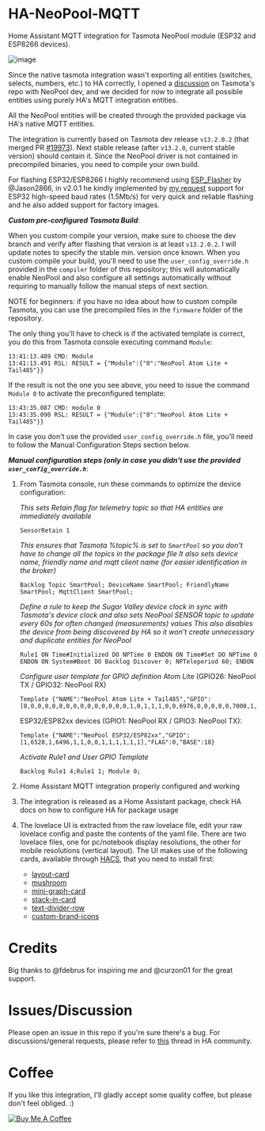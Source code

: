 # HA-NeoPool-MQTT
Home Assistant MQTT integration for Tasmota NeoPool module (ESP32 and ESP8266 devices).

![image](https://github.com/alexdelprete/HA-NeoPool-MQTT/assets/7027842/e20e21c4-02b5-4e24-8453-d991c2f03f52)

Since the native tasmota integration wasn't exporting all entities (switches, selects, numbers, etc.) to HA correctly, I opened a [discussion](https://github.com/arendst/Tasmota/discussions/19811) on Tasmota's repo with NeoPool dev, and we decided for now to integrate all possible entities using purely HA's MQTT integration entities.

All the NeoPool entities will be created through the provided package via HA's native MQTT entities.

The integration is currently based on Tasmota dev release `v13.2.0.2` (that merged PR [#19973](https://github.com/arendst/Tasmota/pull/19973)). Next stable release (after `v13.2.0`, current stable version) should contain it.
Since the NeoPool driver is not contained in precompiled binaries, you need to compile your own build.

For flashing ESP32/ESP8266 I highly recommend using [ESP_Flasher](https://github.com/Jason2866/ESP_Flasher) by @Jason2866, in v2.0.1 he kindly implemented by [my request](https://github.com/Jason2866/ESP_Flasher/issues/29) support for ESP32 high-speed baud rates (1.5Mb/s) for very quick and reliable flashing and he also added support for factory images.

_**Custom pre-configured Tasmota Build**_:

When you custom compile your version, make sure to choose the dev branch and verify after flashing that version is at least `v13.2.0.2`. I will update notes to specify the stable min. version once known. When you custom compile your build, you'll need to use the `user_config_override.h` provided in the `compiler` folder of this repository; this will automatically enable NeoPool and also configure all settings automatically without requiring to manually follow the manual steps of next section.

NOTE for beginners: if you have no idea about how to custom compile Tasmota, you can use the precompiled files in the `firmware` folder of the repository.

The only thing you'll have to check is if the activated template is correct, you do this from Tasmota console executing command `Module`:
```console
13:41:13.489 CMD: Module
13:41:13.491 RSL: RESULT = {"Module":{"0":"NeoPool Atom Lite + Tail485"}}
```

If the result is not the one you see above, you need to issue the command `Module 0` to activate the preconfigured template:
```console
13:43:35.087 CMD: module 0
13:43:35.090 RSL: RESULT = {"Module":{"0":"NeoPool Atom Lite + Tail485"}}
```

In case you don't use the provided `user_config_override.h` file, you'll need to follow the Manual Configuration Steps section below.


_**Manual configuration steps (only in case you didn't use the provided `user_config_override.h`**_:

1. From Tasmota console, run these commands to optimize the device configuration:

    _This sets Retain flag for telemetry topic so that HA entities are immediately available_
    ```console
    SensorRetain 1
    ```
    _This ensures that Tasmota %topic% is set to `SmartPool` so you don't have to change all the topics in the package file_
    _It also sets device name, friendly name and mqtt client name (for easier identification in the broker)_
    ```console
    Backlog Topic SmartPool; DeviceName SmartPool; FriendlyName SmartPool; MqttClient SmartPool; 
    ```
    _Define a rule to keep the Sugar Valley device clock in sync with Tasmota's device clock and also sets NeoPool SENSOR topic to update every 60s for often changed (measurements) values_
    _This also disables the device from being discovered by HA so it won't create unnecessary and duplicate entities for NeoPool_
    ```console
    Rule1 ON Time#Initialized DO NPTime 0 ENDON ON Time#Set DO NPTime 0 ENDON ON System#Boot DO Backlog Discover 0; NPTeleperiod 60; ENDON
    ```
    _Configure user template for GPIO definition_
   Atom Lite (GPIO26: NeoPool TX / GPIO32: NeoPool RX)
    ```console
   Template {"NAME":"NeoPool Atom Lite + Tail485","GPIO":[0,0,0,0,0,0,0,0,0,0,0,0,0,0,0,1,0,1,1,1,0,0,6976,0,0,0,0,0,7008,1,0,0,0,0,0,0],"FLAG":0,"BASE":1}
    ```
    ESP32/ESP82xx devices (GPIO1: NeoPool RX / GPIO3: NeoPool TX):
    ```console
   Template {"NAME":"NeoPool ESP32/ESP82xx","GPIO":[1,6528,1,6496,1,1,0,0,1,1,1,1,1,1],"FLAG":0,"BASE":18}
    ```
    _Activate Rule1 and User GPIO Template_
    ```console
    Backlog Rule1 4;Rule1 1; Module 0;
    ```
3. Home Assistant MQTT integration properly configured and working
4. The integration is released as a Home Assistant package, check HA docs on how to configure HA for package usage
5. The lovelace UI is extracted from the raw lovelace file, edit your raw lovelace config and paste the contents of the yaml file. There are two lovelace files, one for pc/notebook display resolutions, the other for mobile resolutions (vertical layout). The UI makes use of the following cards, available through [HACS](https://github.com/hacs), that you need to install first:
    - [layout-card](https://github.com/thomasloven/lovelace-layout-card)
    - [mushroom](https://github.com/piitaya/lovelace-mushroom)
    - [mini-graph-card](https://github.com/kalkih/mini-graph-card)
    - [stack-in-card](https://github.com/custom-cards/stack-in-card)
    - [text-divider-row](https://github.com/iantrich/text-divider-row)
    - [custom-brand-icons](https://github.com/elax46/custom-brand-icons)

# Credits
Big thanks to @fdebrus for inspiring me and @curzon01 for the great support.

# Issues/Discussion
Please open an issue in this repo if you're sure there's a bug. For discussions/general requests, please refer to [this](https://community.home-assistant.io/t/ha-neopool-mqtt-integration-of-tasmota-neopool-for-sugar-valley-hayward-aquarite-bayrol-devices/632517?u=alexdelprete) thread in HA community.

# Coffee

If you like this integration, I'll gladly accept some quality coffee, but please don't feel obliged. :)

<a href="https://www.buymeacoffee.com/alexdelprete" target="_blank"><img src="https://www.buymeacoffee.com/assets/img/custom_images/black_img.png" alt="Buy Me A Coffee" style="height: auto !important;width: auto !important;" ></a><br>
